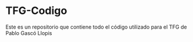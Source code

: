 # TFG-Codigo
Este es un repositorio que contiene todo el código utilizado para el TFG de Pablo Gascó Llopis
